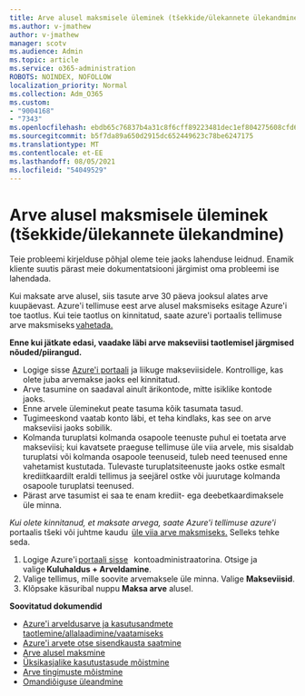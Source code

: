 ```yaml
---
title: Arve alusel maksmisele üleminek (tšekkide/ülekannete ülekandmine)
ms.author: v-jmathew
author: v-jmathew
manager: scotv
ms.audience: Admin
ms.topic: article
ms.service: o365-administration
ROBOTS: NOINDEX, NOFOLLOW
localization_priority: Normal
ms.collection: Adm_O365
ms.custom:
- "9004168"
- "7343"
ms.openlocfilehash: ebdb65c76837b4a31c8f6cff89223481dec1ef804275608cfd60986a4f089204
ms.sourcegitcommit: b5f7da89a650d2915dc652449623c78be6247175
ms.translationtype: MT
ms.contentlocale: et-EE
ms.lasthandoff: 08/05/2021
ms.locfileid: "54049529"
---
```

# <a name="switch-to-pay-by-invoice-chequewire-transfer"></a>Arve alusel maksmisele üleminek (tšekkide/ülekannete ülekandmine)

Teie probleemi kirjelduse põhjal oleme teie jaoks lahenduse leidnud. Enamik kliente suutis pärast meie dokumentatsiooni järgimist oma probleemi ise lahendada.

Kui maksate arve alusel, siis tasute arve 30 päeva jooksul alates arve kuupäevast. Azure'i tellimuse eest arve alusel maksmiseks esitage Azure'i toe taotlus. Kui teie taotlus on kinnitatud, saate azure'i portaalis tellimuse arve maksmiseks [vahetada.](https://portal.azure.com/)

**Enne kui jätkate edasi, vaadake läbi arve makseviisi taotlemisel järgmised nõuded/piirangud.**

- Logige sisse [Azure'i portaali](https://portal.azure.com/) ja liikuge makseviisidele. Kontrollige, kas olete juba arvemakse jaoks eel kinnitatud.
- Arve tasumine on saadaval ainult ärikontode, mitte isiklike kontode jaoks.
- Enne arvele üleminekut peate tasuma kõik tasumata tasud.
- Tugimeeskond vaatab konto läbi, et teha kindlaks, kas see on arve makseviisi jaoks sobilik.
- Kolmanda turuplatsi kolmanda osapoole teenuste puhul ei toetata arve makseviisi; kui kavatsete praeguse tellimuse üle viia arvele, mis sisaldab turuplatsi või kolmanda osapoole teenuseid, tuleb need teenused enne vahetamist kustutada. Tulevaste turuplatsiteenuste jaoks ostke esmalt krediitkaardilt eraldi tellimus ja seejärel ostke või juurutage kolmanda osapoole turuplatsi teenused.
- Pärast arve tasumist ei saa te enam krediit- ega deebetkaardimaksele üle minna.

*Kui olete kinnitanud, et maksate arvega, saate Azure'i tellimuse azure'i* portaalis tšeki või juhtme kaudu  [üle viia arve maksmiseks.](https://portal.azure.com/)
Selleks tehke seda.

1. Logige Azure'i [portaali sisse](https://portal.azure.com/)   kontoadministraatorina. Otsige ja valige **Kuluhaldus + Arveldamine**.
2. Valige tellimus, mille soovite arvemaksele üle minna. Valige **Makseviisid**.
3. Klõpsake käsuribal nuppu **Maksa arve** alusel.

**Soovitatud dokumendid**

- [Azure'i arveldusarve ja kasutusandmete taotlemine/allalaadimine/vaatamiseks](https://docs.microsoft.com/azure/billing/billing-download-azure-invoice-daily-usage-date)
- [Azure'i arvete otse sisendkausta saatmine](https://docs.microsoft.com/azure/billing/billing-download-azure-invoice-daily-usage-date)
- [Arve alusel maksmine](https://docs.microsoft.com/azure/billing/billing-how-to-pay-by-invoice)
- [Üksikasjalike kasutustasude mõistmine](https://docs.microsoft.com/azure/billing/billing-understand-your-bill)
- [Arve tingimuste mõistmine](https://docs.microsoft.com/azure/billing/billing-understand-your-invoice)
- [Omandiõiguse üleandmine](https://docs.microsoft.com/azure/billing/billing-subscription-transfer)
